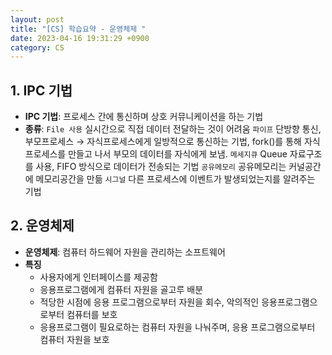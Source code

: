 ```yaml
---
layout: post
title: "[CS] 학습요약 - 운영체제 "
date: 2023-04-16 19:31:29 +0900
category: CS
---
```


## 1. IPC 기법

- **IPC 기법**: 프로세스 간에 통신하며 상호 커뮤니케이션을 하는 기법
- **종류**:
  `File 사용` 실시간으로 직접 데이터 전달하는 것이 어려움
  `파이프` 단방향 통신, 부모프로세스 → 자식프로세스에게 일방적으로 통신하는 기법, fork()를 통해 자식프로세스를 만들고 나서 부모의 데이터를 자식에게 보냄.
  `메세지큐` Queue 자료구조를 사용, FIFO 방식으로 데이터가 전송되는 기법
  `공유메모리` 공유메모리는 커널공간에 메모리공간을 만듦
  `시그널` 다른 프로세스에 이벤트가 발생되었는지를 알려주는 기법

## 2. 운영체제

- **운영체제**: 컴퓨터 하드웨어 자원을 관리하는 소프트웨어
- **특징**
  - 사용자에게 인터페이스를 제공함
  - 응용프로그램에게 컴퓨터 자원을 골고루 배분
  - 적당한 시점에 응용 프로그램으로부터 자원을 회수, 악의적인 응용프로그램으로부터 컴퓨터를 보호
  - 응용프로그램이 필요로하는 컴퓨터 자원을 나눠주며, 응용 프로그램으로부터 컴퓨터 자원을 보호
